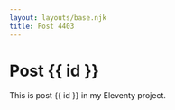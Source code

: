 ```yaml
---
layout: layouts/base.njk
title: Post 4403
---
```


# Post {{ id }}

This is post {{ id }} in my Eleventy project.
